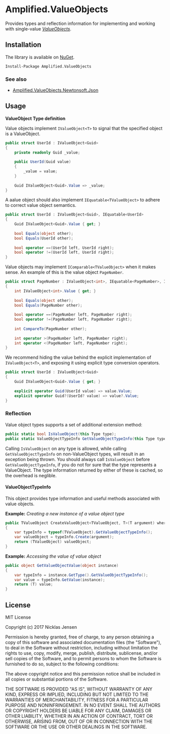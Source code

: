 # Amplified.ValueObjects

Provides types and reflection information for implementing and working with single-value _[ValueObjects](https://martinfowler.com/bliki/ValueObject.html)_.

## Installation

The library is available on [NuGet](https://www.nuget.org/packages/Amplified.CSharp).

```
Install-Package Amplified.ValueObjects
```

### See also

 - [Amplified.ValueObjects.Newtonsoft.Json](/nillerr/Amplified.ValueObjects.Newtonsoft.Json)

## Usage

__ValueObject Type definition__

Value objects implement `IValueObject<T>` to signal that the specified object is a ValueObject.

```c#
public struct UserId : IValueObject<Guid>
{
    private readonly Guid _value;
    
    public UserId(Guid value)
    {
        _value = value;
    }
    
    Guid IValueObject<Guid>.Value => _value;
}
```

A aalue object should also implement `IEquatable<TValueObject>` to adhere to correct value object semantics.

```c#
public struct UserId : IValueObject<Guid>, IEquatable<UserId> 
{
    Guid IValueObject<Guid>.Value { get; }
    
    bool Equals(object other);
    bool Equals(UserId other);
    
    bool operator ==(UserId left, UserId right);
    bool operator !=(UserId left, UserId right);
}
```

Value objects may implement `IComparable<TValueObject>` when it makes sense. An example of this is the value object `PageNumber`.

```c#
public struct PageNumber : IValueObject<int>, IEquatable<PageNumber>, IComparable<PageNumber>
{
    int IValueObject<int>.Value { get; }
    
    bool Equals(object other);
    bool Equals(PageNumber other);
    
    bool operator ==(PageNumber left, PageNumber right);
    bool operator !=(PageNumber left, PageNumber right);
    
    int CompareTo(PageNumber other);
    
    int operator >(PageNumber left, PageNumber right);
    int operator <(PageNumber left, PageNumber right);
}
```

We recommend hiding the value behind the explicit implementation of `IValueObject<T>`, and exposing it using explicit type conversion operators.

```c#
public struct UserId : IValueObject<Guid>
{
    Guid IValueObject<Guid>.Value { get; }
    
    explicit operator Guid(UserId value) => value.Value;
    explicit operator Guid?(UserId? value) => value?.Value;
}
```

### Reflection

Value object types supports a set of additional extension method:
```c#
public static bool IsValueObject(this Type type);
public static ValueObjectTypeInfo GetValueObjectTypeInfo(this Type type);
```

Calling `IsValueObject` on any type is allowed, while calling `GetValueObjectTypeInfo` on non-ValueObject types, will result in an exception being thrown. You should always call `IsValueObject` before `GetValueObjectTypeInfo`, if you do not for sure that the type represents a ValueObject. The type information returned by either of these is cached, so the overhead is neglible. 

#### ValueObjectTypeInfo

This object provides type information and useful methods associated with value objects.

__Example:__ _Creating a new instance of a value object type_
```c#
public TValueObject CreateValueObject<TValueObject, T>(T argument) where TValueObject : IValueObject<T>
{
    var typeInfo = typeof(TValueObject).GetValueObjectTypeInfo();
    var valueObject = typeInfo.Create(argument);
    return (TValueObject) valueObject;
}
```

__Example:__ _Accessing the value of value object_
```c#
public object GetValueObjectValue(object instance)
{
    var typeInfo = instance.GetType().GetValueObjectTypeInfo();
    var value = typeInfo.GetValue(instance);
    return (T) value;
}
```

## License

MIT License

Copyright (c) 2017 Nicklas Jensen

Permission is hereby granted, free of charge, to any person obtaining a copy
of this software and associated documentation files (the "Software"), to deal
in the Software without restriction, including without limitation the rights
to use, copy, modify, merge, publish, distribute, sublicense, and/or sell
copies of the Software, and to permit persons to whom the Software is
furnished to do so, subject to the following conditions:

The above copyright notice and this permission notice shall be included in all
copies or substantial portions of the Software.

THE SOFTWARE IS PROVIDED "AS IS", WITHOUT WARRANTY OF ANY KIND, EXPRESS OR
IMPLIED, INCLUDING BUT NOT LIMITED TO THE WARRANTIES OF MERCHANTABILITY,
FITNESS FOR A PARTICULAR PURPOSE AND NONINFRINGEMENT. IN NO EVENT SHALL THE
AUTHORS OR COPYRIGHT HOLDERS BE LIABLE FOR ANY CLAIM, DAMAGES OR OTHER
LIABILITY, WHETHER IN AN ACTION OF CONTRACT, TORT OR OTHERWISE, ARISING FROM,
OUT OF OR IN CONNECTION WITH THE SOFTWARE OR THE USE OR OTHER DEALINGS IN THE
SOFTWARE.